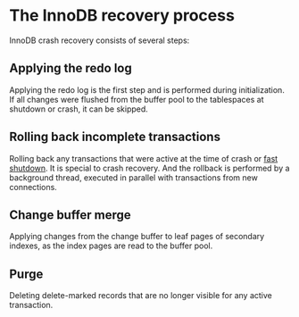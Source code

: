 # The InnoDB recovery process

InnoDB crash recovery consists of several steps:

## Applying the redo log

Applying the redo log is the first step and is performed during initialization. If all changes were flushed from the buffer pool to the tablespaces at shutdown or crash, it can be skipped.

## Rolling back incomplete transactions

Rolling back any transactions that were active at the time of crash or [fast shutdown](mysql/types-of-shutdown.md). It is special to crash recovery. And the rollback is performed by a background thread, executed in parallel with transactions from new connections. 

## Change buffer merge

Applying changes from the change buffer to leaf pages of secondary indexes, as the index pages are read to the buffer pool.

## Purge

Deleting delete-marked records that are no longer visible for any active transaction.